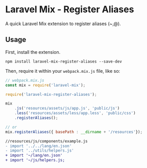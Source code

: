 # Laravel Mix - Register Aliases

A quick Laravel Mix extension to register aliases (~,@).

## Usage

First, install the extension.

```
npm install laravel-mix-register-aliases --save-dev
```

Then, require it within your `webpack.mix.js` file, like so:

```js
// webpack.mix.js
const mix = require('laravel-mix');

require('laravel-mix-register-aliases');

mix
    .js('resources/assets/js/app.js', 'public/js')
    .less('resources/assets/less/app.less', 'public/css')
    .registerAliases();

// or
mix.registerAliases({ basePath : __dirname + '/resources'});
```

```diff
//resources/js/components/example.js
- import '../../lang/en.json'
- import '../utils/helpers.js'
+ import '~/lang/en.json'
+ import '~/js/helpers.js;

```
